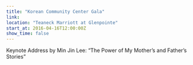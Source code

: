 ```yaml
---
title: "Korean Community Center Gala"
link:
location: "Teaneck Marriott at Glenpointe"
start_at: 2016-04-16T12:00:00Z 
show_time: false
---
```

Keynote Address by Min Jin Lee: “The Power of My Mother’s and Father’s Stories”
